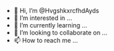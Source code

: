 - 👋 Hi, I’m @HvgshkxrcfhdAyds
- 👀 I’m interested in ...
- 🌱 I’m currently learning ...
- 💞️ I’m looking to collaborate on ...
- 📫 How to reach me ...

<!---
HvgshkxrcfhdAyds/HvgshkxrcfhdAyds is a ✨ special ✨ repository because its `README.md` (this file) appears on your GitHub profile.
You can click the Preview link to take a look at your changes.
--->
